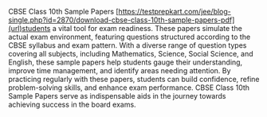 CBSE Class 10th Sample Papers [https://testprepkart.com/jee/blog-single.php?id=2870/download-cbse-class-10th-sample-papers-pdf](url)students a vital tool for exam readiness. These papers simulate the actual exam environment, featuring questions structured according to the CBSE syllabus and exam pattern. With a diverse range of question types covering all subjects, including Mathematics, Science, Social Science, and English, these sample papers help students gauge their understanding, improve time management, and identify areas needing attention. By practicing regularly with these papers, students can build confidence, refine problem-solving skills, and enhance exam performance. CBSE Class 10th Sample Papers serve as indispensable aids in the journey towards achieving success in the board exams.
